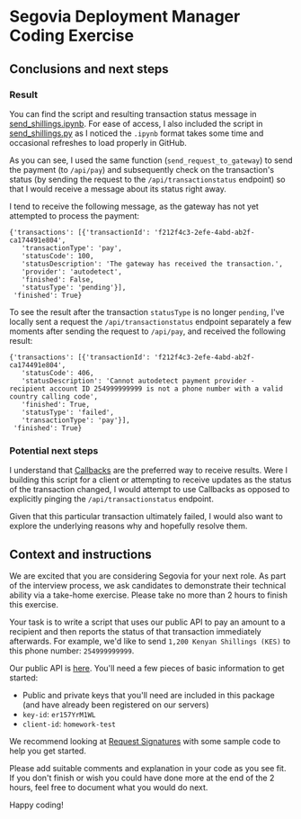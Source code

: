 # Segovia Deployment Manager Coding Exercise

## Conclusions and next steps

### Result

You can find the script and resulting transaction status message in [send_shillings.ipynb](https://github.com/varunrajan/segovia_prompt/blob/master/send_shillings.ipynb). For ease of access, I also included the script in [send_shillings.py](https://github.com/varunrajan/segovia_prompt/blob/master/send_shillings.py) as I noticed the `.ipynb` format takes some time and occasional refreshes to load properly in GitHub.

As you can see, I used the same function (`send_request_to_gateway`) to send the payment (to `/api/pay`) and subsequently check on the transaction's status (by sending the request to the `/api/transactionstatus` endpoint) so that I would receive a message about its status right away.

I tend to receive the following message, as the gateway has not yet attempted to process the payment:

```
{'transactions': [{'transactionId': 'f212f4c3-2efe-4abd-ab2f-ca174491e804',
   'transactionType': 'pay',
   'statusCode': 100,
   'statusDescription': 'The gateway has received the transaction.',
   'provider': 'autodetect',
   'finished': False,
   'statusType': 'pending'}],
 'finished': True}
```
 
To see the result after the transaction `statusType` is no longer `pending`, I've locally sent a request the `/api/transactionstatus` endpoint separately a few moments after sending the request to `/api/pay`, and received the following result:

```
{'transactions': [{'transactionId': 'f212f4c3-2efe-4abd-ab2f-ca174491e804',
   'statusCode': 406,
   'statusDescription': 'Cannot autodetect payment provider - recipient account ID 254999999999 is not a phone number with a valid country calling code',
   'finished': True,
   'statusType': 'failed',
   'transactionType': 'pay'}],
 'finished': True}
```

### Potential next steps

I understand that [Callbacks](https://docs.thesegovia.com/api-reference/#callbacks) are the preferred way to receive results. Were I building this script for a client or attempting to receive updates as the status of the transaction changed, I would attempt to use Callbacks as opposed to explicitly pinging the `/api/transactionstatus` endpoint.

Given that this particular transaction ultimately failed, I would also want to explore the underlying reasons why and hopefully resolve them.


## Context and instructions

We are excited that you are considering Segovia for your next role. As part of the interview process, we ask candidates to demonstrate their technical ability via a take-home exercise. Please take no more than 2 hours to finish this exercise.

Your task is to write a script that uses our public API to pay an amount to a recipient and then reports the status of that transaction immediately afterwards. For example, we'd like to send `1,200 Kenyan Shillings (KES)` to this phone number: `254999999999`.

Our public API is [here](https://docs.thesegovia.com/). You'll need a few pieces of basic information to get started:

- Public and private keys that you'll need are included in this package (and have already been registered on our servers)
- `key-id`: `er157YrM1WL`
- `client-id`: `homework-test`

We recommend looking at [Request Signatures](https://docs.thesegovia.com/signatures/) with some sample code to help you get started.

Please add suitable comments and explanation in your code as you see fit. If you don't finish or wish you could have done more at the end of the 2 hours, feel free to document what you would do next.

Happy coding!
